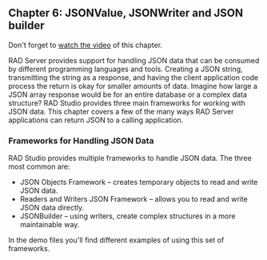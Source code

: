 ## Chapter 6: JSONValue, JSONWriter and JSON builder

Don't forget to [watch the video](https://youtu.be/DQukKQg0V2M) of this chapter. 

RAD Server provides support for handling JSON data that can be consumed by different programming languages and tools. Creating a JSON string, transmitting the string as a response, and having the client application code process the return is okay for smaller amounts of data. Imagine how large a JSON array response would be for an entire database or a complex data structure? RAD Studio provides three main frameworks for working with JSON data. This chapter covers a few of the many ways RAD Server applications can return JSON to a calling application.

### Frameworks for Handling JSON Data

RAD Studio provides multiple frameworks to handle JSON data. The three most common are:
- JSON Objects Framework – creates temporary objects to read and write JSON data.
- Readers and Writers JSON Framework – allows you to read and write JSON data directly.
- JSONBuilder – using writers, create complex structures in a more maintainable way.

In the demo files you'll find different examples of using this set of frameworks. 
